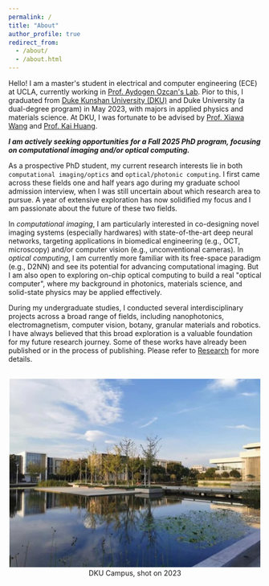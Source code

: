 ```yaml
---
permalink: /
title: "About"
author_profile: true
redirect_from: 
  - /about/
  - /about.html
---
```

Hello! I am a master's student in electrical and computer engineering (ECE) at UCLA, currently working in [Prof. Aydogen Ozcan's Lab](https://research.seas.ucla.edu/ozcan/). Pior to this, I graduated from [Duke Kunshan University (DKU)](https://www.dukekunshan.edu.cn/about/welcome-to-duke-kunshan-university/) and Duke University (a dual-degree program) in May 2023, with majors in applied physics and materials science. At DKU, I was fortunate to be advised by [Prof. Xiawa Wang](https://scholars.duke.edu/person/xiawa.wang) and [Prof. Kai Huang](https://scholars.duke.edu/person/kai.huang186).  

***I am actively seeking opportunities for a Fall 2025 PhD program, focusing on computational imaging and/or optical computing.*** 

As a prospective PhD student, my current research interests lie in both `computational imaging/optics` and `optical/photonic computing`. I first came across these fields one and half years ago during my graduate school admission interview, when I was still uncertain about which research area to pursue. A year of extensive exploration has now solidified my focus and I am passionate about the future of these two fields. 

In *computational imaging*, I am particularly interested in co-designing novel imaging systems (especially hardwares) with state-of-the-art deep neural networks, targeting applications in biomedical engineering (e.g., OCT, microscopy) and/or computer vision (e.g., unconventional cameras). In *optical computing*, I am currently more familiar with its free-space paradigm (e.g., D2NN) and see its potential for advancing computational imaging. But I am also open to exploring on-chip optical computing to build a real "optical computer", where my background in photonics, materials science, and solid-state physics may be applied effectively.


During my undergraduate studies, I conducted several interdisciplinary projects across a broad range of fields, including nanophotonics, electromagnetism, computer vision, botany, granular materials and robotics. I have always believed that this broad exploration is a valuable foundation for my future research journey. Some of these works have already been published or in the process of publishing. Please refer to [Research](https://shihepan.github.io/research/) for more details.


<br>

<center><img src="/images/DKU.jpg" alt="DKU Campus, shot on 2023" width="500"/></center>  
<center>DKU Campus, shot on 2023</center>


